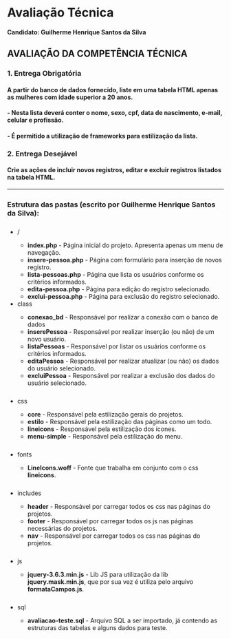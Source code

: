 <div>
    <h1>Avaliação Técnica</h1>
    <h4>Candidato: Guilherme Henrique Santos da Silva</h4>
</div>
<div>

<h2>AVALIAÇÃO DA COMPETÊNCIA TÉCNICA</h2>

<h3>1. Entrega Obrigatória</h3>

<h4>A partir do banco de dados fornecido, liste em uma tabela HTML apenas as mulheres com idade superior a 20 anos.</h4>

<h4>- Nesta lista deverá conter o nome, sexo, cpf, data de nascimento, e-mail, celular e profissão.</h4>

<h4>- É permitido a utilização de frameworks para estilização da lista.</h4>

<h3>2. Entrega Desejável</h3>

<h4>Crie as ações de incluir novos registros, editar e excluir registros listados na tabela HTML.</h4>

</div>

<hr>

<div style="margin-top: 25px">
    <h3>Estrutura das pastas (escrito por Guilherme Henrique Santos da Silva):</h3>
    <ul>
    <li style="margin-top: 25px">/</li>
        <ul>
            <li><strong>index.php</strong> - Página inicial do projeto. Apresenta apenas um menu de navegação.</li>
             <li><strong>insere-pessoa.php</strong> - Página com formulário para inserção de novos registro.</li>
             <li><strong>lista-pessoas.php</strong> - Página que lista os usuários conforme os critérios informados.</li>
            <li><strong>edita-pessoa.php</strong> - Página para edição do registro selecionado.</li>
             <li><strong>exclui-pessoa.php</strong> - Página para exclusão do registro selecionado.</li>
        </ul>
        <li>class</li>
        <ul>
            <li><strong>conexao_bd</strong> - Responsável por realizar a conexão com o banco de dados</li>
            <li><strong>inserePessoa</strong> - Responsável por realizar inserção (ou não) de um novo usuário.</li>
            <li><strong>listaPessoas</strong> - Responsável por listar os usuários conforme os critérios informados.</li>
            <li><strong>editaPessoa</strong> - Responsável por realizar atualizar (ou não) os dados do usuário selecionado.</li>
            <li><strong>excluiPessoa</strong> - Responsável por realizar a exclusão dos dados do usuário selecionado.</li>
        </ul>
        <li style="margin-top: 25px">css</li>
        <ul>
            <li><strong>core</strong> - Responsável pela estilização gerais do projetos.</li>
            <li><strong>estilo</strong> - Responsável pela estilização das páginas como um todo.</li>
            <li><strong>lineicons</strong> - Responsável pela estilização dos ícones.</li>
            <li><strong>menu-simple</strong> - Responsável pela estilização do menu.</li>
        </ul>
         <li style="margin-top: 25px">fonts</li>
        <ul>
            <li><strong>LineIcons.woff</strong> - Fonte que trabalha em conjunto com o css <strong>lineicons</strong>.</li>
        </ul>
        <li style="margin-top: 25px">includes</li>
        <ul>
            <li><strong>header</strong> - Responsável por carregar todos os css nas páginas do projetos.</li>
            <li><strong>footer</strong> - Responsável por carregar todos os js nas páginas necessárias do projetos.</li>
            <li><strong>nav</strong> - Responsável por carregar todos os css nas páginas do projetos.</li>
        </ul>
         <li style="margin-top: 25px">js</li>
        <ul>
            <li><strong>jquery-3.6.3.min.js</strong> - Lib JS para utilização da lib <strong>jquery.mask.min.js</strong>, que por sua vez é utiliza pelo arquivo <strong>formataCampos.js</strong>.</li>
        </ul>
         <li style="margin-top: 25px">sql</li>
        <ul>
            <li><strong>avaliacao-teste.sql</strong> - Arquivo SQL a ser importado, já contendo as estruturas das tabelas e alguns dados para teste.</li>
        </ul>
    </ul>
</div>
